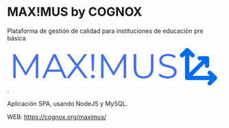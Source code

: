 # MAX!MUS by COGNOX

Plataforma de gestión de calidad para instituciones de educación pre básica

![](https://raw.githubusercontent.com/ivansaldivar/cognox_maximus/master/logo_max_001.png).

Aplicación SPA, usando NodeJS y MySQL.

WEB: https://cognox.org/maximus/
